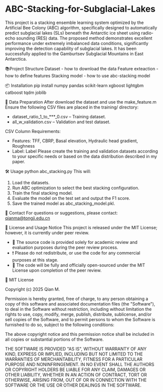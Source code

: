 # ABC-Stacking-for-Subglacial-Lakes
This project is a stacking ensemble learning system optimized by the Artificial Bee Colony (ABC) algorithm, specifically designed to automatically predict subglacial lakes (SLs) beneath the Antarctic ice sheet using radio-echo sounding (RES) data. The proposed method demonstrates excellent performance under extremely imbalanced data conditions, significantly improving the detection capability of subglacial lakes. It has been successfully applied to the Gamburtsev Subglacial Mountains in East Antarctica.

📚Project Structure
Dataset - how to download the data
Feature exteaction - how to define features
Stacking model - how to use abc-stacking model 

📦 Installation
pip install numpy pandas scikit-learn xgboost lightgbm catboost tqdm joblib

📂 Data Preparation
After download the dataset and use the make_feature.m
Ensure the following CSV files are placed in the training/ directory:
- dataset_ratio_1_to_***_0.csv – Training dataset.
- all_w_validation.csv – Validation and test dataset.
  
CSV Column Requirements:
- Features: TFF, CBRP, Basal elevation, Hydraulic head gradient, Roughness
- Label: Label
Please create the training and validation datasets according to your specific needs or based on the data distribution described in my paper.

🛠 Usage
python abc_stacking.py
This will:
1. Load the datasets.
2. Run ABC optimization to select the best stacking configuration.
3. Train the final stacking model.
4. Evaluate the model on the test set and output the F1 score.
5. Save the trained model as abc_stacking_model.pkl.
   
📧 Contact
For questions or suggestions, please contact: qianma@tongji.edu.cn

📄 License and Usage Notice
This project is released under the MIT License; however, it is currently under peer review.
- 📖 The source code is provided solely for academic review and evaluation purposes during the peer review process.
- ❗ Please do not  redistribute, or use the code for any commercial purposes at this stage.
- 📅 The code will be fully and officially open-sourced under the MIT License upon completion of the peer review.
  
📜 MIT License

Copyright (c) 2025 Qian M.

Permission is hereby granted, free of charge, to any person obtaining a copy
of this software and associated documentation files (the "Software"), to deal
in the Software without restriction, including without limitation the rights 
to use, copy, modify, merge, publish, distribute, sublicense, and/or sell 
copies of the Software, and to permit persons to whom the Software is 
furnished to do so, subject to the following conditions:

The above copyright notice and this permission notice shall be included in 
all copies or substantial portions of the Software.

THE SOFTWARE IS PROVIDED "AS IS", WITHOUT WARRANTY OF ANY KIND, EXPRESS OR 
IMPLIED, INCLUDING BUT NOT LIMITED TO THE WARRANTIES OF MERCHANTABILITY, 
FITNESS FOR A PARTICULAR PURPOSE AND NONINFRINGEMENT. IN NO EVENT SHALL THE 
AUTHORS OR COPYRIGHT HOLDERS BE LIABLE FOR ANY CLAIM, DAMAGES OR OTHER 
LIABILITY, WHETHER IN AN ACTION OF CONTRACT, TORT OR OTHERWISE, ARISING 
FROM, OUT OF OR IN CONNECTION WITH THE SOFTWARE OR THE USE OR OTHER DEALINGS 
IN THE SOFTWARE.

